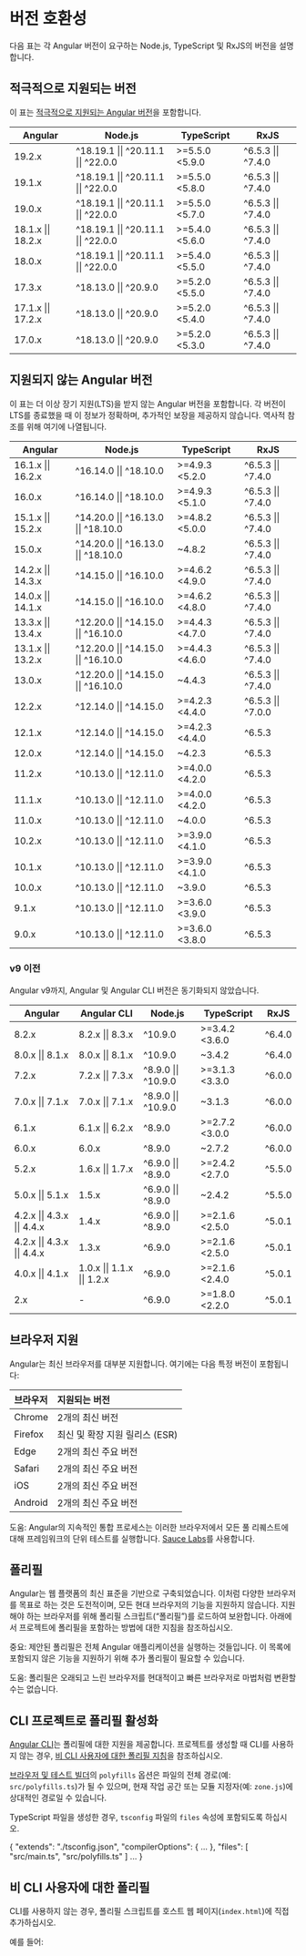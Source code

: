 # 버전 호환성

다음 표는 각 Angular 버전이 요구하는 Node.js, TypeScript 및 RxJS의 버전을 설명합니다.

## 적극적으로 지원되는 버전

이 표는 [적극적으로 지원되는 Angular 버전](reference/releases#actively-supported-versions)을 포함합니다.

| Angular            | Node.js                              | TypeScript     | RxJS               |
| ------------------ | ------------------------------------ | -------------- | ------------------ |
| 19.2.x             | ^18.19.1 \|\| ^20.11.1 \|\| ^22.0.0  | >=5.5.0 <5.9.0 | ^6.5.3 \|\| ^7.4.0 |
| 19.1.x             | ^18.19.1 \|\| ^20.11.1 \|\| ^22.0.0  | >=5.5.0 <5.8.0 | ^6.5.3 \|\| ^7.4.0 |
| 19.0.x             | ^18.19.1 \|\| ^20.11.1 \|\| ^22.0.0  | >=5.5.0 <5.7.0 | ^6.5.3 \|\| ^7.4.0 |
| 18.1.x \|\| 18.2.x | ^18.19.1 \|\| ^20.11.1 \|\| ^22.0.0  | >=5.4.0 <5.6.0 | ^6.5.3 \|\| ^7.4.0 |
| 18.0.x             | ^18.19.1 \|\| ^20.11.1 \|\| ^22.0.0  | >=5.4.0 <5.5.0 | ^6.5.3 \|\| ^7.4.0 |
| 17.3.x             | ^18.13.0 \|\| ^20.9.0                | >=5.2.0 <5.5.0 | ^6.5.3 \|\| ^7.4.0 |
| 17.1.x \|\| 17.2.x | ^18.13.0 \|\| ^20.9.0                | >=5.2.0 <5.4.0 | ^6.5.3 \|\| ^7.4.0 |
| 17.0.x             | ^18.13.0 \|\| ^20.9.0                | >=5.2.0 <5.3.0 | ^6.5.3 \|\| ^7.4.0 |

## 지원되지 않는 Angular 버전

이 표는 더 이상 장기 지원(LTS)을 받지 않는 Angular 버전을 포함합니다. 각 버전이 LTS를 종료했을 때 이 정보가 정확하며, 추가적인 보장을 제공하지 않습니다. 역사적 참조를 위해 여기에 나열됩니다.

| Angular            | Node.js                              | TypeScript     | RxJS               |
| ------------------ | ------------------------------------ | -------------- | ------------------ |
| 16.1.x \|\| 16.2.x | ^16.14.0 \|\| ^18.10.0               | >=4.9.3 <5.2.0 | ^6.5.3 \|\| ^7.4.0 |
| 16.0.x             | ^16.14.0 \|\| ^18.10.0               | >=4.9.3 <5.1.0 | ^6.5.3 \|\| ^7.4.0 |
| 15.1.x \|\| 15.2.x | ^14.20.0 \|\| ^16.13.0 \|\| ^18.10.0 | >=4.8.2 <5.0.0 | ^6.5.3 \|\| ^7.4.0 |
| 15.0.x             | ^14.20.0 \|\| ^16.13.0 \|\| ^18.10.0 | ~4.8.2         | ^6.5.3 \|\| ^7.4.0 |
| 14.2.x \|\| 14.3.x | ^14.15.0 \|\| ^16.10.0               | >=4.6.2 <4.9.0 | ^6.5.3 \|\| ^7.4.0 |
| 14.0.x \|\| 14.1.x | ^14.15.0 \|\| ^16.10.0               | >=4.6.2 <4.8.0 | ^6.5.3 \|\| ^7.4.0 |
| 13.3.x \|\| 13.4.x | ^12.20.0 \|\| ^14.15.0 \|\| ^16.10.0 | >=4.4.3 <4.7.0 | ^6.5.3 \|\| ^7.4.0 |
| 13.1.x \|\| 13.2.x | ^12.20.0 \|\| ^14.15.0 \|\| ^16.10.0 | >=4.4.3 <4.6.0 | ^6.5.3 \|\| ^7.4.0 |
| 13.0.x             | ^12.20.0 \|\| ^14.15.0 \|\| ^16.10.0 | ~4.4.3         | ^6.5.3 \|\| ^7.4.0 |
| 12.2.x             | ^12.14.0 \|\| ^14.15.0               | >=4.2.3 <4.4.0 | ^6.5.3 \|\| ^7.0.0 |
| 12.1.x             | ^12.14.0 \|\| ^14.15.0               | >=4.2.3 <4.4.0 | ^6.5.3             |
| 12.0.x             | ^12.14.0 \|\| ^14.15.0               | ~4.2.3         | ^6.5.3             |
| 11.2.x             | ^10.13.0 \|\| ^12.11.0               | >=4.0.0 <4.2.0 | ^6.5.3             |
| 11.1.x             | ^10.13.0 \|\| ^12.11.0               | >=4.0.0 <4.2.0 | ^6.5.3             |
| 11.0.x             | ^10.13.0 \|\| ^12.11.0               | ~4.0.0         | ^6.5.3             |
| 10.2.x             | ^10.13.0 \|\| ^12.11.0               | >=3.9.0 <4.1.0 | ^6.5.3             |
| 10.1.x             | ^10.13.0 \|\| ^12.11.0               | >=3.9.0 <4.1.0 | ^6.5.3             |
| 10.0.x             | ^10.13.0 \|\| ^12.11.0               | ~3.9.0         | ^6.5.3             |
| 9.1.x              | ^10.13.0 \|\| ^12.11.0               | >=3.6.0 <3.9.0 | ^6.5.3             |
| 9.0.x              | ^10.13.0 \|\| ^12.11.0               | >=3.6.0 <3.8.0 | ^6.5.3             |

### v9 이전

Angular v9까지, Angular 및 Angular CLI 버전은 동기화되지 않았습니다.

| Angular                     | Angular CLI                 | Node.js             | TypeScript     | RxJS   |
| --------------------------- | --------------------------- | ------------------- | -------------- | ------ |
| 8.2.x                       | 8.2.x \|\| 8.3.x            | ^10.9.0             | >=3.4.2 <3.6.0 | ^6.4.0 |
| 8.0.x \|\| 8.1.x            | 8.0.x \|\| 8.1.x            | ^10.9.0             | ~3.4.2         | ^6.4.0 |
| 7.2.x                       | 7.2.x \|\| 7.3.x            | ^8.9.0 \|\| ^10.9.0 | >=3.1.3 <3.3.0 | ^6.0.0 |
| 7.0.x \|\| 7.1.x            | 7.0.x \|\| 7.1.x            | ^8.9.0 \|\| ^10.9.0 | ~3.1.3         | ^6.0.0 |
| 6.1.x                       | 6.1.x \|\| 6.2.x            | ^8.9.0              | >=2.7.2 <3.0.0 | ^6.0.0 |
| 6.0.x                       | 6.0.x                       | ^8.9.0              | ~2.7.2         | ^6.0.0 |
| 5.2.x                       | 1.6.x \|\| 1.7.x            | ^6.9.0 \|\| ^8.9.0  | >=2.4.2 <2.7.0 | ^5.5.0 |
| 5.0.x \|\| 5.1.x            | 1.5.x                       | ^6.9.0 \|\| ^8.9.0  | ~2.4.2         | ^5.5.0 |
| 4.2.x \|\| 4.3.x \|\| 4.4.x | 1.4.x                       | ^6.9.0 \|\| ^8.9.0  | >=2.1.6 <2.5.0 | ^5.0.1 |
| 4.2.x \|\| 4.3.x \|\| 4.4.x | 1.3.x                       | ^6.9.0              | >=2.1.6 <2.5.0 | ^5.0.1 |
| 4.0.x \|\| 4.1.x            | 1.0.x \|\| 1.1.x \|\| 1.2.x | ^6.9.0              | >=2.1.6 <2.4.0 | ^5.0.1 |
| 2.x                         | -                           | ^6.9.0              | >=1.8.0 <2.2.0 | ^5.0.1 |

## 브라우저 지원

Angular는 최신 브라우저를 대부분 지원합니다. 
여기에는 다음 특정 버전이 포함됩니다:

| 브라우저 | 지원되는 버전                          |
| :------ | :------------------------------------------ |
| Chrome  | 2개의 최신 버전                      |
| Firefox | 최신 및 확장 지원 릴리스 \(ESR\) |
| Edge    | 2개의 최신 주요 버전                |
| Safari  | 2개의 최신 주요 버전                |
| iOS     | 2개의 최신 주요 버전                |
| Android | 2개의 최신 주요 버전                |

도움: Angular의 지속적인 통합 프로세스는 이러한 브라우저에서 모든 풀 리퀘스트에 대해 프레임워크의 단위 테스트를 실행합니다. [Sauce Labs](https://saucelabs.com)를 사용합니다.

## 폴리필

Angular는 웹 플랫폼의 최신 표준을 기반으로 구축되었습니다. 
이처럼 다양한 브라우저를 목표로 하는 것은 도전적이며, 모든 현대 브라우저의 기능을 지원하지 않습니다. 
지원해야 하는 브라우저를 위해 폴리필 스크립트(“폴리필”)를 로드하여 보완합니다. 
아래에서 프로젝트에 폴리필을 포함하는 방법에 대한 지침을 참조하십시오.

중요: 제안된 폴리필은 전체 Angular 애플리케이션을 실행하는 것들입니다. 
이 목록에 포함되지 않은 기능을 지원하기 위해 추가 폴리필이 필요할 수 있습니다.

도움: 폴리필은 오래되고 느린 브라우저를 현대적이고 빠른 브라우저로 마법처럼 변환할 수는 없습니다.

## CLI 프로젝트로 폴리필 활성화

[Angular CLI](tools/cli)는 폴리필에 대한 지원을 제공합니다. 
프로젝트를 생성할 때 CLI를 사용하지 않는 경우, [비 CLI 사용자에 대한 폴리필 지침](#polyfills-for-non-cli-users)을 참조하십시오.

[브라우저 및 테스트 빌더](tools/cli/cli-builder)의 `polyfills` 옵션은 파일의 전체 경로(예: `src/polyfills.ts`)가 될 수 있으며,
현재 작업 공간 또는 모듈 지정자(예: `zone.js`)에 상대적인 경로일 수 있습니다.

TypeScript 파일을 생성한 경우, `tsconfig` 파일의 `files` 속성에 포함되도록 하십시오.

<docs-code language="json">
{
  "extends": "./tsconfig.json",
  "compilerOptions": {
    ...
  },
  "files": [
    "src/main.ts",
    "src/polyfills.ts"
  ]
  ...
}
</docs-code>

## 비 CLI 사용자에 대한 폴리필

CLI를 사용하지 않는 경우, 폴리필 스크립트를 호스트 웹 페이지(`index.html`)에 직접 추가하십시오.

예를 들어:

<docs-code header="src/index.html" language="html">
<!-- pre-zone 폴리필 -->
<script src="node_modules/core-js/client/shim.min.js"></script>
<script>
  /**
   * 일부 비동기 활동에 대한 영역 간섭을 비활성화하는 지점 플래그를 설정할 수 있으며, 
   * 시작 성능을 개선할 수 있습니다 - 이러한 옵션은 반드시 필요한 경우에만 사용하십시오. 
   * 이로 인해 추적하기 어려운 버그가 발생할 수 있습니다.
   */
  // &lowbar;&lowbar;Zone_disable_requestAnimationFrame = true; // requestAnimationFrame 패치 비활성화
  // &lowbar;&lowbar;Zone_disable_on_property = true; // onclick과 같은 onProperty 패치 비활성화
  // &lowbar;&lowbar;zone_symbol__UNPATCHED_EVENTS = ['scroll', 'mousemove']; // 특정 eventNames 패치 비활성화
  /*
   * Edge 개발자 도구에서 addEventListener는 zone.js에 의해 래핑됩니다.
   * 다음 플래그를 추가하면 Edge에 대한 `zone.js` 패치를 우회하게 됩니다.
   */
  // &lowbar;&lowbar;Zone_enable_cross_context_check = true;
</script>
<!-- Angular에 필요한 zone.js -->
<script src="node_modules/zone.js/bundles/zone.umd.js"></script>
<!-- 애플리케이션 폴리필 -->
</docs-code>
